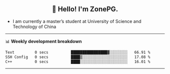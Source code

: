 <h2 align="center">👋 Hello! I'm ZonePG.</h2>



- I am currently a master’s student at University of Science and Technology of China

-------

📊 **Weekly development breakdown**
<!--START_SECTION:waka-->

```txt
Text         0 secs          ████████████████▓░░░░░░░░   66.91 %
SSH Config   0 secs          ████▒░░░░░░░░░░░░░░░░░░░░   17.08 %
C++          0 secs          ████░░░░░░░░░░░░░░░░░░░░░   16.01 %
```

<!--END_SECTION:waka-->

-------
